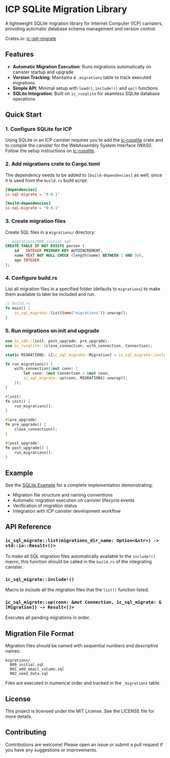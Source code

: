 # ICP SQLite Migration Library

A lightweight SQLite migration library for Internet Computer (ICP) canisters, providing automatic database schema management and version control.

Crates.io: [ic-sql-migrate](https://crates.io/crates/ic-sql-migrate)

## Features

- **Automatic Migration Execution**: Runs migrations automatically on canister startup and upgrade
- **Version Tracking**: Maintains a `_migrations` table to track executed migrations
- **Simple API**: Minimal setup with `load()`, `include!()` and `up()` functions
- **SQLite Integration**: Built on `ic_rusqlite` for seamless SQLite database operations

## Quick Start

### 1. Configure SQLite for ICP

Using SQLite in an ICP canister requires you to add the [ic-rusqlite](https://crates.io/crates/ic-rusqlite) crate and to compile the canister for the WebAssembly System Interface (WASI). Follow the setup instructions on [ic-rusqlite](https://crates.io/crates/ic-rusqlite).  

### 2. Add migrations crate to Cargo.toml

The dependency needs to be added to `[build-dependencies]` as well, since it is used from the `build.rs` build script.

```toml
[dependencies]
ic-sql-migrate = "0.0.1" 

[build-dependencies]
ic-sql-migrate = "0.0.1" 
```

### 3. Create migration files

Create SQL files in a `migrations/` directory:

```sql
-- migrations/000_initial.sql
CREATE TABLE IF NOT EXISTS person (
    id   INTEGER PRIMARY KEY AUTOINCREMENT,
    name TEXT NOT NULL CHECK (length(name) BETWEEN 1 AND 50),
    age INTEGER
);
```

### 4. Configure build.rs

List all migration files in a specified folder (defaults to `migrations`) to make them available to later be included and run. 

```rust
// build.rs
fn main() {
    ic_sql_migrate::list(Some("migrations")).unwrap();
}
```

### 5. Run migrations on init and upgrade 

```rust
use ic_cdk::{init, post_upgrade, pre_upgrade};
use ic_rusqlite::{close_connection, with_connection, Connection};

static MIGRATIONS: &[ic_sql_migrate::Migration] = ic_sql_migrate::include!();

fn run_migrations() {
    with_connection(|mut conn| {
        let conn: &mut Connection = &mut conn;
        ic_sql_migrate::up(conn, MIGRATIONS).unwrap();
    });
}

#[init]
fn init() {
    run_migrations();
}

#[pre_upgrade]
fn pre_upgrade() {
    close_connection();
}

#[post_upgrade]
fn post_upgrade() {
    run_migrations();
}
```


## Example

See the [SQLite Example](./examples/sqlite/README.md) for a complete implementation demonstrating:

- Migration file structure and naming conventions
- Automatic migration execution on canister lifecycle events
- Verification of migration status
- Integration with ICP canister development workflow

## API Reference

### `ic_sql_migrate::list(migrations_dir_name: Option<&str>) -> std::io::Result<()>`

To make all SQL migration files automatically available to the `include!()` macro, this function should be called in the `build.rs` of the integrating canister.  

### `ic_sql_migrate::include!()`

Macro to include all the migration files that the `list()` function listed. 

### `ic_sql_migrate::up(conn: &mut Connection, ic_sql_migrate: &[Migration]) -> Result<()>`

Executes all pending migrations in order.

## Migration File Format

Migration files should be named with sequential numbers and descriptive names:

```
migrations/
  000_initial.sql
  001_add_email_column.sql
  002_seed_data.sql
```

Files are executed in numerical order and tracked in the `_migrations` table.

## License

This project is licensed under the MIT License. See the LICENSE file for more details.

## Contributing

Contributions are welcome! Please open an issue or submit a pull request if you have any suggestions or improvements.
